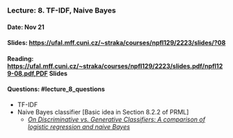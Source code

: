 ### Lecture: 8. TF-IDF, Naive Bayes
#### Date: Nov 21
#### Slides: https://ufal.mff.cuni.cz/~straka/courses/npfl129/2223/slides/?08
#### Reading: https://ufal.mff.cuni.cz/~straka/courses/npfl129/2223/slides.pdf/npfl129-08.pdf,PDF Slides
#### Questions: #lecture_8_questions

- TF-IDF
- Naive Bayes classifier [Basic idea in Section 8.2.2 of PRML]
  - _[On Discriminative vs. Generative Classifiers: A comparison of logistic regression and naive Bayes](http://ai.stanford.edu/~ang/papers/nips01-discriminativegenerative.pdf)_
